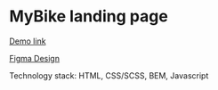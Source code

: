 # MyBike landing page

[Demo link](https://katerinahradinarova.github.io/mybike_landing/)

[Figma Design](https://www.figma.com/file/Ic3SlZjkATYaS7uTifZAIk/BIKE?node-id=0%3A1)


Technology stack: HTML, CSS/SCSS, BEM, Javascript
